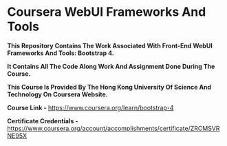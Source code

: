 # Coursera WebUI Frameworks And Tools

**This Repository Contains The Work Associated With Front-End WebUI Frameworks And Tools: Bootstrap 4.**

**It Contains All The Code Along Work And Assignment Done During The Course.**

**This Course Is Provided By The Hong Kong University Of Science And Technology On Coursera Website.**

**Course Link -** https://www.coursera.org/learn/bootstrap-4

**Certificate Credentials -** https://www.coursera.org/account/accomplishments/certificate/ZRCMSVRNE95X 
